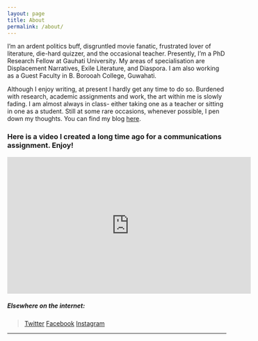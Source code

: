 ```yaml
---
layout: page
title: About
permalink: /about/
---
```


I’m an ardent politics buff, disgruntled movie fanatic, frustrated lover of literature, die-hard quizzer, and the occasional teacher. Presently, I’m a PhD Research Fellow at Gauhati University. My areas of specialisation are Displacement Narratives, Exile Literature, and Diaspora. I am also working as a Guest Faculty in B. Borooah College, Guwahati.

Although I enjoy writing, at present I hardly get any time to do so. Burdened with research, academic assignments and work, the art within me is slowly fading. I am almost always in class- either taking one as a teacher or sitting in one as a student. Still at some rare occasions, whenever possible, I pen down my thoughts. You can find my blog <a href="https://ayushmandevraj.in">here</a>. 

<div class="divider"></div>

### Here is a video I created a long time ago for a communications assignment. Enjoy!

<iframe width="560" height="315" src="https://www.youtube.com/embed/kFpgg6cQtww" frameborder="0" allow="accelerometer; autoplay; encrypted-media; gyroscope; picture-in-picture" allowfullscreen></iframe>

<div class="divider"></div>

##### Elsewhere on the internet:

> <a href="https://twitter.com/ayushmandevraj">Twitter</a> <a href="https://facebook.com/ayushmandevraj">Facebook</a> <a href="https://instagram.com/ayushmandevraj">Instagram</a>

<link rel="shortcut icon" type="image/x-icon" href="favicon.ico">





---

